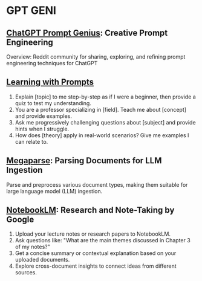 # GPT GENI

## [ChatGPT Prompt Genius](https://www.reddit.com/r/ChatGPTPromptGenius/?share_id=-MX-u8-6gS5b28hwG4iE7&utm_content=1&utm_medium=android_app&utm_name=androidcss&utm_source=share&utm_term=20): Creative Prompt Engineering

Overview: Reddit community for sharing, exploring, and refining prompt engineering techniques for ChatGPT

## [Learning with Prompts](https://www.reddit.com/r/ChatGPTPromptGenius/comments/1h74mk8/actually_a_good_way_to_learn/?share_id=J9YTb2uqDzAXVyhmU7DeM&utm_content=1&utm_medium=android_app&utm_name=androidcss&utm_source=share&utm_term=20)

1. Explain [topic] to me step-by-step as if I were a beginner, then provide a quiz to test my understanding.
2. You are a professor specializing in [field]. Teach me about [concept] and provide examples.
3. Ask me progressively challenging questions about [subject] and provide hints when I struggle.
4. How does [theory] apply in real-world scenarios? Give me examples I can relate to.

## [Megaparse](https://www.marktechpost.com/2024/12/03/meet-megaparse-an-open-source-ai-tool-for-parsing-various-types-of-documents-for-llm-ingestion/): Parsing Documents for LLM Ingestion

Parse and preprocess various document types, making them suitable for large language model (LLM) ingestion. 

## [NotebookLM](https://notebooklm.google/?gad_source=1): Research and Note-Taking by Google

1. Upload your lecture notes or research papers to NotebookLM.
2. Ask questions like: "What are the main themes discussed in Chapter 3 of my notes?"
3. Get a concise summary or contextual explanation based on your uploaded documents.
4. Explore cross-document insights to connect ideas from different sources.

